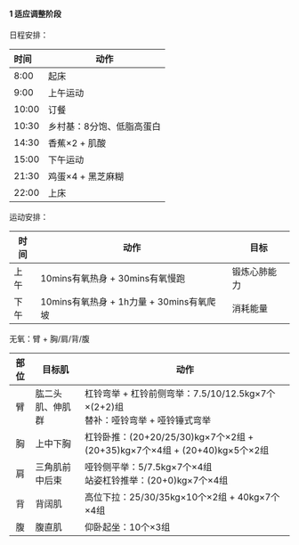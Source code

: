 #### 1 适应调整阶段

日程安排：

| 时间  | 动作                      |
| :---- | ------------------------- |
| 8:00  | 起床                      |
| 9:00  | 上午运动                  |
| 10:00 | 订餐                      |
| 10:30 | 乡村基：8分饱、低脂高蛋白 |
| 14:30 | 香蕉×2 + 肌酸             |
| 15:00 | 下午运动                  |
| 21:30 | 鸡蛋×4 + 黑芝麻糊         |
| 22:00 | 上床                      |

运动安排：

| 时间 | 动作                                     | 目标         |
| ---- | ---------------------------------------- | ------------ |
| 上午 | 10mins有氧热身 + 30mins有氧慢跑          | 锻炼心肺能力 |
| 下午 | 10mins有氧热身 + 1h力量 + 30mins有氧爬坡 | 消耗能量     |

无氧：臂 + 胸/肩/背/腹

| 部位 | 目标肌           | 动作                                                         |
| :--: | ---------------- | ------------------------------------------------------------ |
|  臂  | 肱二头肌、伸肌群 | 杠铃弯举 + 杠铃前侧弯举：7.5/10/12.5kg×7个×(2+2)组<br/>替补：哑铃弯举 + 哑铃锤式弯举 |
|  胸  | 上中下胸         | 杠铃卧推：(20+20/25/30)kg×7个×2组 + (20+35)kg×7个×4组 + (20+40)kg×5个×2组 |
|  肩  | 三角肌前中后束   | 哑铃侧平举：5/7.5kg×7个×4组<br/>站姿杠铃推举：(20+0)kg×7个×4组 |
|  背  | 背阔肌           | 高位下拉：25/30/35kg×10个×2组 + 40kg×7个×4组                 |
|  腹  | 腹直肌           | 仰卧起坐：10个×3组                                           |

